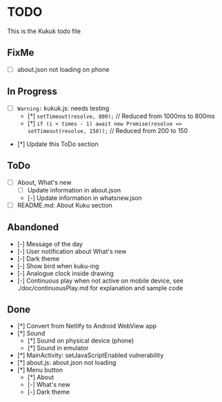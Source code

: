 # TODO
This is the Kukuk todo file

## FixMe
- [ ] about.json not loading on phone

## In Progress
- [ ] `Warning:` kukuk.js: needs testing
    - [*] `setTimeout(resolve, 800);`  // Reduced from 1000ms to 800ms
    - [*] `if (i < times - 1) await new Promise(resolve => setTimeout(resolve, 150));`  // Reduced from 200 to 150
- [*] Update this ToDo section

## ToDo
- [ ] About, What's new
    - [ ] Update information in about.json
    - [-] Update information in whatsnew.json
- [ ] README.md: About Kuku section

## Abandoned
- [-] Message of the day
- [-] User notification about What's new
- [-] Dark theme
- [-] Show bird when kuku-ing
- [-] Analogue clock inside drawing
- [-] Continuous play when not active on mobile device, see ./doc/continuousPlay.md for explanation and sample code

## Done
- [*] Convert from Netlify to Android WebView app
- [*] Sound
  - [*] Sound on physical device (phone)
  - [*] Sound in emulator
- [*] MainActivity: setJavaScriptEnabled vulnerability
- [*] about.js: about.json not loading
- [*] Menu button
  - [*] About
  - [-] What's new
  - [-] Dark theme 
